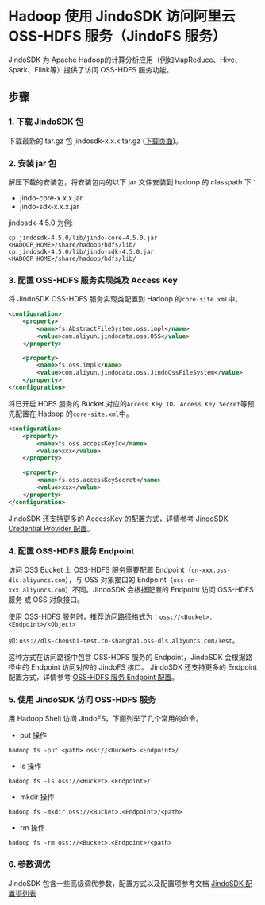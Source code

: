 # Hadoop 使用 JindoSDK 访问阿里云 OSS-HDFS 服务（JindoFS 服务）

JindoSDK 为 Apache Hadoop的计算分析应用（例如MapReduce、Hive、Spark、Flink等）提供了访问 OSS-HDFS 服务功能。

## 步骤

### 1. 下载 JindoSDK 包
下载最新的 tar.gz 包 jindosdk-x.x.x.tar.gz ([下载页面](/docs/user/4.x/jindodata_download.md))。

### 2. 安装 jar 包
解压下载的安装包，将安装包内的以下 jar 文件安装到 hadoop 的 classpath 下：
* jindo-core-x.x.x.jar
* jindo-sdk-x.x.x.jar

jindosdk-4.5.0 为例:
```
cp jindosdk-4.5.0/lib/jindo-core-4.5.0.jar <HADOOP_HOME>/share/hadoop/hdfs/lib/
cp jindosdk-4.5.0/lib/jindo-sdk-4.5.0.jar <HADOOP_HOME>/share/hadoop/hdfs/lib/
```

### 3. 配置 OSS-HDFS 服务实现类及 Access Key

将 JindoSDK OSS-HDFS 服务实现类配置到 Hadoop 的`core-site.xml`中。

```xml
<configuration>
    <property>
        <name>fs.AbstractFileSystem.oss.impl</name>
        <value>com.aliyun.jindodata.oss.OSS</value>
    </property>

    <property>
        <name>fs.oss.impl</name>
        <value>com.aliyun.jindodata.oss.JindoOssFileSystem</value>
    </property>
</configuration>
```
将已开启 HDFS 服务的 Bucket 对应的`Access Key ID`、`Access Key Secret`等预先配置在 Hadoop 的`core-site.xml`中。
```xml
<configuration>
    <property>
        <name>fs.oss.accessKeyId</name>
        <value>xxx</value>
    </property>

    <property>
        <name>fs.oss.accessKeySecret</name>
        <value>xxx</value>
    </property>
</configuration>
```
JindoSDK 还支持更多的 AccessKey 的配置方式，详情参考 [JindoSDK Credential Provider 配置](../security/jindosdk_credential_provider_dls.md)。

### 4. 配置 OSS-HDFS 服务 Endpoint
访问 OSS Bucket 上 OSS-HDFS 服务需要配置 Endpoint（`cn-xxx.oss-dls.aliyuncs.com`），与 OSS 对象接口的 Endpoint（`oss-cn-xxx.aliyuncs.com`）不同。JindoSDK 会根据配置的 Endpoint 访问 OSS-HDFS 服务 或 OSS 对象接口。

使用 OSS-HDFS 服务时，推荐访问路径格式为：`oss://<Bucket>.<Endpoint>/<Object>`

如: `oss://dls-chenshi-test.cn-shanghai.oss-dls.aliyuncs.com/Test`。

这种方式在访问路径中包含 OSS-HDFS 服务的 Endpoint，JindoSDK 会根据路径中的 Endpoint 访问对应的 JindoFS 接口。 JindoSDK 还支持更多的 Endpoint 配置方式，详情参考 [OSS-HDFS 服务 Endpoint 配置](/docs/user/4.x/4.5.x/4.5.0/jindofs/configuration/jindosdk_endpoint_configuration.md)。

### 5. 使用 JindoSDK 访问 OSS-HDFS 服务
用 Hadoop Shell 访问 JindoFS，下面列举了几个常用的命令。

* put 操作
```
hadoop fs -put <path> oss://<Bucket>.<Endpoint>/
```

* ls 操作
```
hadoop fs -ls oss://<Bucket>.<Endpoint>/
```

* mkdir 操作
```
hadoop fs -mkdir oss://<Bucket>.<Endpoint>/<path>
```

* rm 操作
```
hadoop fs -rm oss://<Bucket>.<Endpoint>/<path>
```

### 6. 参数调优
JindoSDK 包含一些高级调优参数，配置方式以及配置项参考文档 [JindoSDK 配置项列表](/docs/user/4.x/4.5.x/4.5.0/jindofs/configuration/jindosdk_configuration_list.md)